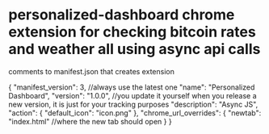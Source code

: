 # personalized-dashboard chrome extension for checking bitcoin rates and weather all using async api calls

comments to manifest.json that creates extension

{
    "manifest_version": 3, //always use the latest one
    "name": "Personalized Dashboard",
    "version": "1.0.0", //you update it yourself when you release a new version, it is just for your tracking purposes
    "description": "Async JS",
    "action": {
        "default_icon": "icon.png"
    },
    "chrome_url_overrides": {
        "newtab": "index.html" //where the new tab should open
    }
}
